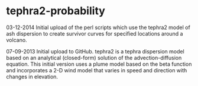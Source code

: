 tephra2-probability
===================
03-12-2014
Initial upload of the perl scripts which use the tephra2 model of ash dispersion to create survivor curves for specified locations around a volcano.

07-09-2013
Initial upload to GitHub. tephra2 is a tephra dispersion model based on an analytical (closed-form) solution of the advection-diffusion equation. This initial version uses a plume model based on the beta function and incorporates a 2-D wind model that varies in speed and direction with changes in elevation. 

